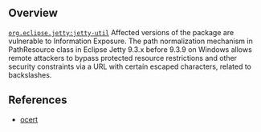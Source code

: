 ## Overview
[`org.eclipse.jetty:jetty-util`](http://search.maven.org/#search%7Cga%7C1%7Ca%3A%22jetty-util%22)
Affected versions of the package are vulnerable to Information Exposure. The path normalization mechanism in PathResource class in Eclipse Jetty 9.3.x before 9.3.9 on Windows allows remote attackers to bypass protected resource restrictions and other security constraints via a URL with certain escaped characters, related to backslashes.


## References
- [ocert](http://www.ocert.org/advisories/ocert-2016-001.html)
